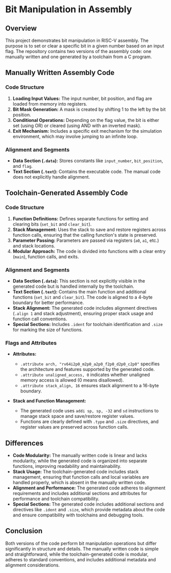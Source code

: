 # Bit Manipulation in Assembly

## Overview

This project demonstrates bit manipulation in RISC-V assembly. The purpose is to set or clear a specific bit in a given number based on an input flag. The repository contains two versions of the assembly code: one manually written and one generated by a toolchain from a C program.

## Manually Written Assembly Code

### Code Structure

1. **Loading Input Values:** The input number, bit position, and flag are loaded from memory into registers.
2. **Bit Mask Generation:** A mask is created by shifting 1 to the left by the bit position.
3. **Conditional Operations:** Depending on the flag value, the bit is either set (using OR) or cleared (using AND with an inverted mask).
4. **Exit Mechanism:** Includes a specific exit mechanism for the simulation environment, which may involve jumping to an infinite loop.

### Alignment and Segments

- **Data Section (`.data`):** Stores constants like `input_number`, `bit_position`, and `flag`.
- **Text Section (`.text`):** Contains the executable code. The manual code does not explicitly handle alignment.

## Toolchain-Generated Assembly Code

### Code Structure

1. **Function Definitions:** Defines separate functions for setting and clearing bits (`set_bit` and `clear_bit`).
2. **Stack Management:** Uses the stack to save and restore registers across function calls, ensuring that the calling function's state is preserved.
3. **Parameter Passing:** Parameters are passed via registers (`a0`, `a1`, etc.) and stack locations.
4. **Modular Approach:** The code is divided into functions with a clear entry (`main`), function calls, and exits.

### Alignment and Segments

- **Data Section (`.data`):** This section is not explicitly visible in the generated code but is handled internally by the toolchain.
- **Text Section (`.text`):** Contains the main function and additional functions (`set_bit` and `clear_bit`). The code is aligned to a 4-byte boundary for better performance.
- **Stack Alignment:** The generated code includes alignment directives (`.align 1` and stack adjustment), ensuring proper stack usage and function call conventions.
- **Special Sections:** Includes `.ident` for toolchain identification and `.size` for marking the size of functions.

### Flags and Attributes

- **Attributes:** 
  - `.attribute arch, "rv64i2p0_m2p0_a2p0_f2p0_d2p0_c2p0"` specifies the architecture and features supported by the generated code.
  - `.attribute unaligned_access, 0` indicates whether unaligned memory access is allowed (0 means disallowed).
  - `.attribute stack_align, 16` ensures stack alignment to a 16-byte boundary.

- **Stack and Function Management:**
  - The generated code uses `addi sp, sp, -32` and `sd` instructions to manage stack space and save/restore register values.
  - Functions are clearly defined with `.type` and `.size` directives, and register values are preserved across function calls.

## Differences

- **Code Modularity:** The manually written code is linear and lacks modularity, while the generated code is organized into separate functions, improving readability and maintainability.
- **Stack Usage:** The toolchain-generated code includes stack management, ensuring that function calls and local variables are handled properly, which is absent in the manually written code.
- **Alignment and Performance:** The generated code adheres to alignment requirements and includes additional sections and attributes for performance and toolchain compatibility.
- **Special Sections:** The generated code includes additional sections and directives like `.ident` and `.size`, which provide metadata about the code and ensure compatibility with toolchains and debugging tools.

## Conclusion

Both versions of the code perform bit manipulation operations but differ significantly in structure and details. The manually written code is simple and straightforward, while the toolchain-generated code is modular, adheres to standard conventions, and includes additional metadata and alignment considerations.

